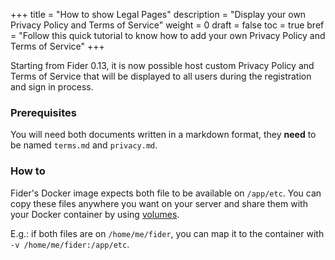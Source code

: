 +++
title = "How to show Legal Pages"
description = "Display your own Privacy Policy and Terms of Service"
weight = 0
draft = false
toc = true
bref = "Follow this quick tutorial to know how to add your own Privacy Policy and Terms of Service"
+++

Starting from Fider 0.13, it is now possible host custom Privacy Policy and Terms of Service that will be displayed to all users during the registration and sign in process.

<h3>Prerequisites</h3>

You will need both documents written in a markdown format, they **need** to be named `terms.md` and `privacy.md`.

<h3>How to</h3>

Fider's Docker image expects both file to be available on `/app/etc`. You can copy these files anywhere you want on your server and share them with your Docker container by using [volumes](https://docs.docker.com/storage/volumes/).

E.g.: if both files are on `/home/me/fider`, you can map it to the container with `-v /home/me/fider:/app/etc`.